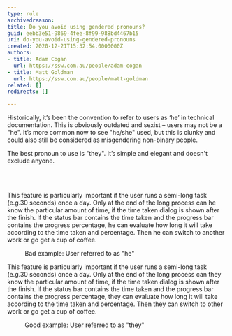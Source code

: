 ```yaml
---
type: rule
archivedreason: 
title: Do you avoid using gendered pronouns?
guid: eebb3e51-9869-4fee-8f99-988bd4467b15
uri: do-you-avoid-using-gendered-pronouns
created: 2020-12-21T15:32:54.0000000Z
authors:
- title: Adam Cogan
  url: https://ssw.com.au/people/adam-cogan
- title: Matt Goldman
  url: https://ssw.com.au/people/matt-goldman
related: []
redirects: []

---
```



<p class="ssw15-rteElement-P">Historically, it’s been the convention to refer to users as ‘he’ in technical documentation. This is obviously outdated and sexist – users may not be a &quot;he&quot;.&#160;It’s more common now to see &quot;he/she&quot;&#160;used, but this is clunky and could also still be considered as misgendering non-binary people.</p><p class="ssw15-rteElement-P">The best pronoun to use is &quot;they&quot;. It’s simple and elegant and doesn't exclude anyone.​​<br></p>
<br><excerpt class='endintro'></excerpt><br>
<p class="ssw15-rteElement-GreyBox">​This feature is particularly important if the user runs a semi-long task (e.g.30 seconds) once a day. Only at the end of the long process can <span class="ssw15-rteStyle-Highlight">he</span> know the particular amount of time, if the time taken dialog is shown after the finish. If the status bar contains the time taken and the progress bar contains the progress percentage, <span class="ssw15-rteStyle-Highlight">he</span> can evaluate how long it will take according to the time taken and percentage. Then <span class="ssw15-rteStyle-Highlight">he</span> can switch to another work or go get a cup of coffee.</p><dd class="ssw15-rteElement-FigureBad">Bad example&#58; User referred to as &quot;he&quot;<br></dd><p class="ssw15-rteElement-GreyBox">This feature is particularly important if the user runs a semi-long task (e.g.30 seconds) once a day. Only at the end of the long process can <span class="ssw15-rteStyle-Highlight">they</span> know the particular amount of time, if the time taken dialog is shown after the finish. If the status bar contains the time taken and the progress bar contains the progress percentage, <span class="ssw15-rteStyle-Highlight">they</span> can evaluate how long it will take according to the time taken and percentage. Then <span class="ssw15-rteStyle-Highlight">they</span> can switch to other work or go get a cup of coffee.</p><dd class="ssw15-rteElement-FigureGood">Good example&#58; User referred to as &quot;they&quot;​<br></dd>


